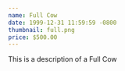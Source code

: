 ```yaml
---
name: Full Cow
date: 1999-12-31 11:59:59 -0800
thumbnail: full.png
price: $500.00
---
```

This is a description of a Full Cow